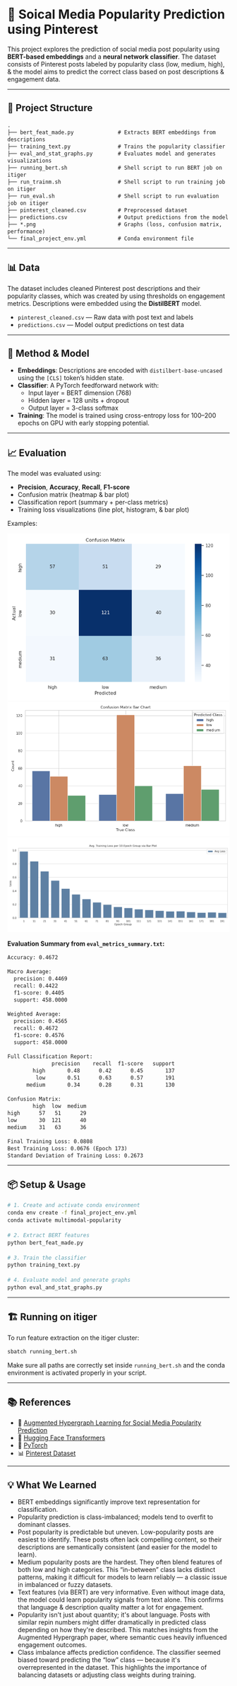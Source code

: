 # 📌 Soical Media Popularity Prediction using Pinterest

This project explores the prediction of social media post popularity using **BERT-based embeddings** and a **neural network classifier**. The dataset consists of Pinterest posts labeled by popularity class (low, medium, high), & the model aims to predict the correct class based on post descriptions & engagement data.

---

## 📂 Project Structure

```
.
├── bert_feat_made.py              # Extracts BERT embeddings from descriptions
├── training_text.py               # Trains the popularity classifier
├── eval_and_stat_graphs.py        # Evaluates model and generates visualizations
├── running_bert.sh                # Shell script to run BERT job on itiger
├── run_trainm.sh                  # Shell script to run training job on itiger
├── run_eval.sh                    # Shell script to run evaluation job on itiger
├── pinterest_cleaned.csv          # Preprocessed dataset
├── predictions.csv                # Output predictions from the model
├── *.png                          # Graphs (loss, confusion matrix, performance)
└── final_project_env.yml          # Conda environment file
```

---

## 📊 Data

The dataset includes cleaned Pinterest post descriptions and their popularity classes, which was created by using thresholds on engagement metrics. Descriptions were embedded using the **DistilBERT** model.

- `pinterest_cleaned.csv` — Raw data with post text and labels  
- `predictions.csv` — Model output predictions on test data  

---

## 🧠 Method & Model

- **Embeddings**: Descriptions are encoded with `distilbert-base-uncased` using the `[CLS]` token’s hidden state.
- **Classifier**: A PyTorch feedforward network with:
  - Input layer = BERT dimension (768)
  - Hidden layer = 128 units + dropout
  - Output layer = 3-class softmax
- **Training**: The model is trained using cross-entropy loss for 100–200 epochs on GPU with early stopping potential.

---

## 📈 Evaluation

The model was evaluated using:
- **Precision**, **Accuracy**, **Recall**, **F1-score**
- Confusion matrix (heatmap & bar plot)
- Classification report (summary + per-class metrics)
- Training loss visualizations (line plot, histogram, & bar plot)

Examples:

![Confusion Matrix](confusion_matrix.png)
![Confusion Matrix (Bar Plot)](confusion_matrix_bar.png)
![Training Loss](training-loss-bar.png)

**Evaluation Summary from `eval_metrics_summary.txt`:**

```
Accuracy: 0.4672

Macro Average:
  precision: 0.4469
  recall: 0.4422
  f1-score: 0.4405
  support: 458.0000

Weighted Average:
  precision: 0.4565
  recall: 0.4672
  f1-score: 0.4576
  support: 458.0000

Full Classification Report:
              precision    recall  f1-score   support
        high       0.48      0.42      0.45       137
         low       0.51      0.63      0.57       191
      medium       0.34      0.28      0.31       130

Confusion Matrix:
        high  low  medium
high      57   51      29
low       30  121      40
medium    31   63      36

Final Training Loss: 0.0808
Best Training Loss: 0.0676 (Epoch 173)
Standard Deviation of Training Loss: 0.2673
```

---

## 📦 Setup & Usage

```bash
# 1. Create and activate conda environment
conda env create -f final_project_env.yml
conda activate multimodal-popularity

# 2. Extract BERT features
python bert_feat_made.py

# 3. Train the classifier
python training_text.py

# 4. Evaluate model and generate graphs
python eval_and_stat_graphs.py
```

---

## 🏗️ Running on itiger

To run feature extraction on the itiger cluster:

```bash
sbatch running_bert.sh
```

Make sure all paths are correctly set inside `running_bert.sh` and the conda environment is activated properly in your script.

---

## 📚 References

- 📄 [Augmented Hypergraph Learning for Social Media Popularity Prediction](https://dl.acm.org/doi/10.1145/3637528.3672041)
- 🤗 [Hugging Face Transformers](https://huggingface.co/transformers/)
- 🐍 [PyTorch](https://pytorch.org/)
- 📊 [Pinterest Dataset](https://www.kaggle.com/datasets/oneliwickramasinghe/pinterest-snapshot-of-popularity-and-engagement)

---

## 💡 What We Learned

- BERT embeddings significantly improve text representation for classification.
- Popularity prediction is class-imbalanced; models tend to overfit to dominant classes.
- Post popularity is predictable but uneven. Low-popularity posts are easiest to identify. These posts often lack compelling content, so their descriptions are semantically consistent (and easier for the model to learn).
- Medium popularity posts are the hardest. They often blend features of both low and high categories. This “in-between” class lacks distinct patterns, making it difficult for models to learn reliably — a classic issue in imbalanced or fuzzy datasets.
- Text features (via BERT) are very informative. Even without image data, the model could learn popularity signals from text alone. This confirms that language & description quality matter a lot for engagement.
- Popularity isn't just about quantity; it's about language. Posts with similar repin numbers might differ dramatically in predicted class depending on how they're described. This matches insights from the Augmented Hypergraph paper, where semantic cues heavily influenced engagement outcomes.
- Class imbalance affects prediction confidence. The classifier seemed biased toward predicting the “low” class — because it's overrepresented in the dataset. This highlights the importance of balancing datasets or adjusting class weights
during training.